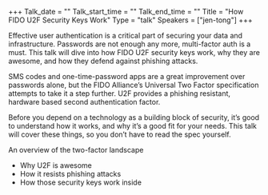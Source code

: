 +++
Talk_date = ""
Talk_start_time = ""
Talk_end_time = ""
Title = "How FIDO U2F Security Keys Work"
Type = "talk"
Speakers = ["jen-tong"]
+++

Effective user authentication is a critical part of securing your data and infrastructure. Passwords are not enough any more, multi-factor auth is a must. This talk will dive into how FIDO U2F security keys work, why they are awesome, and how they defend against phishing attacks.

SMS codes and one-time-password apps are a great improvement over passwords alone, but the FIDO Alliance’s Universal Two Factor specification attempts to take it a step further. U2F provides a phishing resistant, hardware based second authentication factor.

Before you depend on a technology as a building block of security, it’s good to understand how it works, and why it’s a good fit for your needs. This talk will cover these things, so you don’t have to read the spec yourself.

An overview of the two-factor landscape

* Why U2F is awesome
* How it resists phishing attacks
* How those security keys work inside

